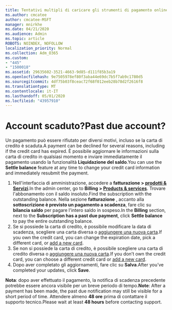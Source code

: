 ```yaml
---
title: Tentativi multipli di caricare gli strumenti di pagamento online
ms.author: cmcatee
author: cmcatee-MSFT
manager: mnirkhe
ms.date: 04/21/2020
ms.audience: Admin
ms.topic: article
ROBOTS: NOINDEX, NOFOLLOW
localization_priority: Normal
ms.collection: Adm_O365
ms.custom:
- "445"
- "1500018"
ms.assetid: 29635602-3521-4663-9d85-d111f85b3a19
ms.openlocfilehash: 9e7505978ef80f3aba44e69dc7b5f7ab9c1780d5
ms.sourcegitcommit: 4df75b03f8ceac72f68f012eeb28b78d2f2616f8
ms.translationtype: MT
ms.contentlocale: it-IT
ms.lasthandoff: 05/01/2020
ms.locfileid: "43957910"
---
```

# <a name="past-due-account"></a><span data-ttu-id="97b99-102">Account scaduto?</span><span class="sxs-lookup"><span data-stu-id="97b99-102">Past due account?</span></span>

<span data-ttu-id="97b99-103">Un pagamento può essere rifiutato per diversi motivi, incluso se la carta di credito è scaduta.</span><span class="sxs-lookup"><span data-stu-id="97b99-103">A payment can be declined for several reasons, including if the credit card has expired.</span></span> <span data-ttu-id="97b99-104">È possibile aggiornare le informazioni sulla carta di credito in qualsiasi momento e inviare immediatamente il pagamento usando la funzionalità **Liquidazione del saldo**.</span><span class="sxs-lookup"><span data-stu-id="97b99-104">You can use the **Settle balance** feature at any time to change your credit card information and immediately resubmit the payment.</span></span>

1. <span data-ttu-id="97b99-105">Nell'interfaccia di amministrazione, accedere a **fatturazione > [prodotti & Servizi](https://go.microsoft.com/fwlink/p/?linkid=842054)**.</span><span class="sxs-lookup"><span data-stu-id="97b99-105">In the admin center, go to **Billing > [Products & services](https://go.microsoft.com/fwlink/p/?linkid=842054)**.</span></span>
<span data-ttu-id="97b99-106">Trovare l'abbonamento con il saldo insoluto.</span><span class="sxs-lookup"><span data-stu-id="97b99-106">Find the subscription with the outstanding balance.</span></span> <span data-ttu-id="97b99-107">Nella sezione **fatturazione** , accanto alla **sottoscrizione è previsto un pagamento a scadenza**, fare clic su **bilancia saldo** per pagare l'intero saldo in sospeso.</span><span class="sxs-lookup"><span data-stu-id="97b99-107">In the **Billing** section, next to the **Subscription has a past due payment**, click **Settle balance** to pay the entire outstanding balance.</span></span>
2. <span data-ttu-id="97b99-108">Se si possiede la carta di credito, è possibile modificare la data di scadenza, scegliere una carta diversa o [aggiungere una nuova carta](https://docs.microsoft.com/microsoft-365/commerce/billing-and-payments/add-update-or-remove-credit-card-or-bank-account?view=o365-worldwide).</span><span class="sxs-lookup"><span data-stu-id="97b99-108">If you own the credit card, you can change the expiration date, pick a different card, or [add a new card](https://docs.microsoft.com/microsoft-365/commerce/billing-and-payments/add-update-or-remove-credit-card-or-bank-account?view=o365-worldwide).</span></span>
3. <span data-ttu-id="97b99-109">Se non si possiede la carta di credito, è possibile scegliere una carta di credito diversa o [aggiungere una nuova carta](https://docs.microsoft.com/microsoft-365/commerce/billing-and-payments/add-update-or-remove-credit-card-or-bank-account?view=o365-worldwide).</span><span class="sxs-lookup"><span data-stu-id="97b99-109">If you don’t own the credit card, you can choose a different credit card or [add a new card](https://docs.microsoft.com/microsoft-365/commerce/billing-and-payments/add-update-or-remove-credit-card-or-bank-account?view=o365-worldwide).</span></span>
4. <span data-ttu-id="97b99-110">Dopo aver completato gli aggiornamenti, fare clic su **Salva**.</span><span class="sxs-lookup"><span data-stu-id="97b99-110">After you’ve completed your updates, click **Save**.</span></span>

<span data-ttu-id="97b99-111">**Nota**: dopo aver effettuato il pagamento, la notifica di scadenza precedente potrebbe essere ancora visibile per un breve periodo di tempo.</span><span class="sxs-lookup"><span data-stu-id="97b99-111">**Note**: After a payment has been made, the past due notification may still be visible for a short period of time.</span></span> <span data-ttu-id="97b99-112">Attendere almeno **48 ore** prima di contattare il supporto tecnico.</span><span class="sxs-lookup"><span data-stu-id="97b99-112">Please wait at least **48 hours** before contacting support.</span></span>
